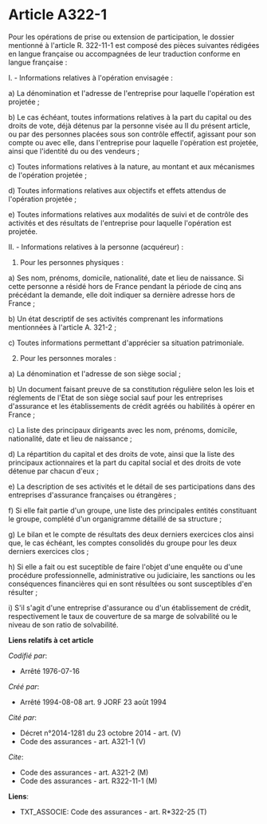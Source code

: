# Article A322-1

Pour les opérations de prise ou extension de participation, le dossier mentionné à l'article R. 322-11-1 est composé des
pièces suivantes rédigées en langue française ou accompagnées de leur traduction conforme en langue française :

I. - Informations relatives à l'opération envisagée :

a) La dénomination et l'adresse de l'entreprise pour laquelle l'opération est projetée ;

b) Le cas échéant, toutes informations relatives à la part du capital ou des droits de vote, déjà détenus par la personne
visée au II du présent article, ou par des personnes placées sous son contrôle effectif, agissant pour son compte ou avec
elle, dans l'entreprise pour laquelle l'opération est projetée, ainsi que l'identité du ou des vendeurs ;

c) Toutes informations relatives à la nature, au montant et aux mécanismes de l'opération projetée ;

d) Toutes informations relatives aux objectifs et effets attendus de l'opération projetée ;

e) Toutes informations relatives aux modalités de suivi et de contrôle des activités et des résultats de l'entreprise pour
laquelle l'opération est projetée.

II. - Informations relatives à la personne (acquéreur) :

1. Pour les personnes physiques :

a) Ses nom, prénoms, domicile, nationalité, date et lieu de naissance. Si cette personne a résidé hors de France pendant la
période de cinq ans précédant la demande, elle doit indiquer sa dernière adresse hors de France ;

b) Un état descriptif de ses activités comprenant les informations mentionnées à l'article A. 321-2 ;

c) Toutes informations permettant d'apprécier sa situation patrimoniale.

2. Pour les personnes morales :

a) La dénomination et l'adresse de son siège social ;

b) Un document faisant preuve de sa constitution régulière selon les lois et réglements de l'Etat de son siège social sauf
pour les entreprises d'assurance et les établissements de crédit agréés ou habilités à opérer en France ;

c) La liste des principaux dirigeants avec les nom, prénoms, domicile, nationalité, date et lieu de naissance ;

d) La répartition du capital et des droits de vote, ainsi que la liste des principaux actionnaires et la part du capital
social et des droits de vote détenue par chacun d'eux ;

e) La description de ses activités et le détail de ses participations dans des entreprises d'assurance françaises ou
étrangères ;

f) Si elle fait partie d'un groupe, une liste des principales entités constituant le groupe, complété d'un organigramme
détaillé de sa structure ;

g) Le bilan et le compte de résultats des deux derniers exercices clos ainsi que, le cas échéant, les comptes consolidés du
groupe pour les deux derniers exercices clos ;

h) Si elle a fait ou est suceptible de faire l'objet d'une enquête ou d'une procédure professionnelle, administrative ou
judiciaire, les sanctions ou les conséquences financières qui en sont résultées ou sont susceptibles d'en résulter ;

i) S'il s'agit d'une entreprise d'assurance ou d'un établissement de crédit, respectivement le taux de couverture de sa marge
de solvabilité ou le niveau de son ratio de solvabilité.

**Liens relatifs à cet article**

_Codifié par_:

  - Arrêté 1976-07-16

_Créé par_:

  - Arrêté 1994-08-08 art. 9 JORF 23 août 1994

_Cité par_:

  - Décret n°2014-1281 du 23 octobre 2014 - art. (V)
  - Code des assurances - art. A321-1 (V)

_Cite_:

  - Code des assurances - art. A321-2 (M)
  - Code des assurances - art. R322-11-1 (M)

**Liens**:

  - TXT_ASSOCIE: Code des assurances - art. R*322-25 (T)
